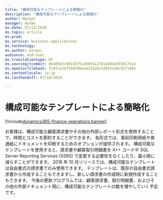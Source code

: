 ```yaml
---
title: "構成可能なテンプレートによる簡略化"
description: "構成可能なテンプレートによる簡略化"
author: MargoC
manager: AnnBe
ms.date: 07/22/2018
ms.topic: article
ms.prod: 
ms.service: business-applications
ms.technology: 
ms.author: margoc
audience: end-user
ms.translationtype: HT
ms.sourcegitcommit: 0b40bb3c98145f5a260f412701a884a5936174ce
ms.openlocfilehash: fc0fce2d754834bea4233ab11dd25158c9171805
ms.contentlocale: ja-jp
ms.lasthandoff: 07/18/2018

---
```

#  <a name="simplification-through-configurable-templates"></a>構成可能なテンプレートによる簡略化 

[!include[dynamics365-finance-operations banner](../includes/dynamics365-finance-operations.md)]



お客様は、構成可能な顧客請求書やその他の外部レポート形式を使用することで、時間とコストを節約することができます。 各形式では、事前印刷用紙や普通紙にドキュメントを印刷するためのオプションが提供されます。 構成可能なテンプレートを使用すると、請求書や顧客取引明細書を X++ コードや SQL Server Reporting Services (SSRS) で変更する必要性をなくしたり、最小限に減らすことができます。 2018 年 10 月リリースでは、構成可能なテンプレートは自由書式の請求書でのみ使用できます。 テンプレートは、既存の自由書式請求書から作成することもできますし、新しい請求書の作成時に新規作成することもできます。 今後の更新プログラムでは、顧客請求書、取引明細書、およびその他の外部ドキュメント用に、構成可能なテンプレートの数を増やしていく予定です。

